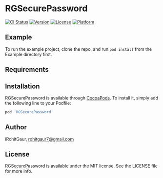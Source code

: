 # RGSecurePassword

[![CI Status](https://img.shields.io/travis/iRohitGaur/RGSecurePassword.svg?style=flat)](https://travis-ci.org/iRohitGaur/RGSecurePassword)
[![Version](https://img.shields.io/cocoapods/v/RGSecurePassword.svg?style=flat)](https://cocoapods.org/pods/RGSecurePassword)
[![License](https://img.shields.io/cocoapods/l/RGSecurePassword.svg?style=flat)](https://cocoapods.org/pods/RGSecurePassword)
[![Platform](https://img.shields.io/cocoapods/p/RGSecurePassword.svg?style=flat)](https://cocoapods.org/pods/RGSecurePassword)

## Example

To run the example project, clone the repo, and run `pod install` from the Example directory first.

## Requirements

## Installation

RGSecurePassword is available through [CocoaPods](https://cocoapods.org). To install
it, simply add the following line to your Podfile:

```ruby
pod 'RGSecurePassword'
```

## Author

iRohitGaur, rohitgaur7@gmail.com

## License

RGSecurePassword is available under the MIT license. See the LICENSE file for more info.
